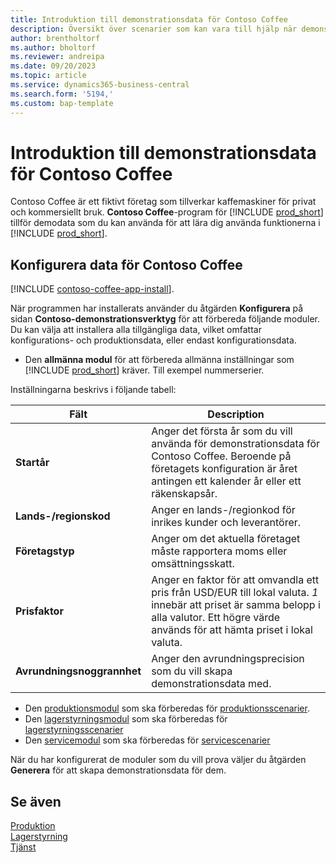 ```yaml
---
title: Introduktion till demonstrationsdata för Contoso Coffee
description: Översikt över scenarier som kan vara till hjälp när demonstrationsdatan för Contoso Coffee ska hjälpa dig lära dig hur du använder funktionerna i Business Central.
author: brentholtorf
ms.author: bholtorf
ms.reviewer: andreipa
ms.date: 09/20/2023
ms.topic: article
ms.service: dynamics365-business-central
ms.search.form: '5194,'
ms.custom: bap-template
---
```


# Introduktion till demonstrationsdata för Contoso Coffee

Contoso Coffee är ett fiktivt företag som tillverkar kaffemaskiner för privat och kommersiellt bruk. **Contoso Coffee**-program för [!INCLUDE [prod_short](../includes/prod_short.md)] tillför demodata som du kan använda för att lära dig använda funktionerna i [!INCLUDE [prod_short](../includes/prod_short.md)].  

## Konfigurera data för Contoso Coffee

[!INCLUDE [contoso-coffee-app-install](contoso-coffee-app-install.md)].

När programmen har installerats använder du åtgärden **Konfigurera** på sidan **Contoso-demonstrationsverktyg** för att förbereda följande moduler. Du kan välja att installera alla tillgängliga data, vilket omfattar konfigurations- och produktionsdata, eller endast konfigurationsdata.

 - Den **allmänna modul** för att förbereda allmänna inställningar som [!INCLUDE [prod_short](../includes/prod_short.md)] kräver. Till exempel nummerserier. 

Inställningarna beskrivs i följande tabell:  

|Fält  |Description  |
|---------|---------|
|**Startår** |Anger det första år som du vill använda för demonstrationsdata för Contoso Coffee. Beroende på företagets konfiguration är året antingen ett kalender år eller ett räkenskapsår.|
|**Lands-/regionskod**|Anger en lands-/regionkod för inrikes kunder och leverantörer.|
|**Företagstyp**    |Anger om det aktuella företaget måste rapportera moms eller omsättningsskatt. |
|**Prisfaktor**     |Anger en faktor för att omvandla ett pris från USD/EUR till lokal valuta. *1* innebär att priset är samma belopp i alla valutor. Ett högre värde används för att hämta priset i lokal valuta. |
|**Avrundningsnoggrannhet**  |Anger den avrundningsprecision som du vill skapa demonstrationsdata med.|

 - Den [produktionsmodul](manufacturing/contoso-coffee-manufacturing-intro.md) som ska förberedas för [produktionsscenarier](manufacturing/contoso-coffee-manufacturing-intro.md#scenarios).
 - Den [lagerstyrningsmodul](warehousing/contoso-coffee-warehousing-intro.md) som ska förberedas för [lagerstyrningsscenarier](warehousing/contoso-coffee-warehousing-intro.md#scenarios)
 - Den [servicemodul](service/contoso-coffee-service-intro.md) som ska förberedas för [servicescenarier](service/contoso-coffee-service-intro.md#scenarios)

När du har konfigurerat de moduler som du vill prova väljer du åtgärden **Generera** för att skapa demonstrationsdata för dem.

## Se även

[Produktion](../production-manage-manufacturing.md)  
[Lagerstyrning](../warehouse-manage-warehouse.md)  
[Tjänst](../service-service.md)
<!-- [Projects and Jobs](../projects-manage-projects.md) -->

